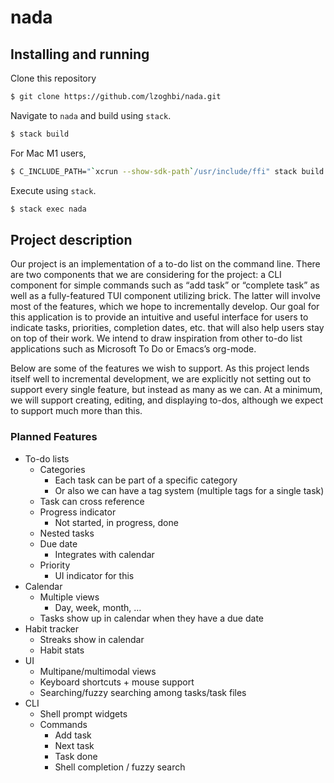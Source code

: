 # nada

## Installing and running

Clone this repository

```bash
$ git clone https://github.com/lzoghbi/nada.git
```

Navigate to `nada` and build using `stack`.

```bash
$ stack build
```

For Mac M1 users,
```bash
$ C_INCLUDE_PATH="`xcrun --show-sdk-path`/usr/include/ffi" stack build
```

Execute using `stack`.

```bash
$ stack exec nada
```

## Project description

Our project is an implementation of a to-do list on the command line. There are
two components that we are considering for the project: a CLI component for
simple commands such as “add task” or “complete task” as well as a
fully-featured TUI component utilizing brick. The latter will involve most of
the features, which we hope to incrementally develop. Our goal for this
application is to provide an intuitive and useful interface for users to
indicate tasks, priorities, completion dates, etc. that will also help users
stay on top of their work. We intend to draw inspiration from other to-do list
applications such as Microsoft To Do or Emacs’s org-mode.

Below are some of the features we wish to support. As this project lends itself
well to incremental development, we are explicitly not setting out to support
every single feature, but instead as many as we can. At a minimum, we will
support creating, editing, and displaying to-dos, although we expect to support
much more than this.

### Planned Features
- To-do lists
  - Categories
    - Each task can be part of a specific category
    - Or also we can have a tag system (multiple tags for a single task)
  - Task can cross reference
  - Progress indicator
    - Not started, in progress, done
  - Nested tasks
  - Due date
    - Integrates with calendar
  - Priority
    - UI indicator for this
- Calendar
  - Multiple views
    - Day, week, month, …
  - Tasks show up in calendar when they have a due date
- Habit tracker
  - Streaks show in calendar
  - Habit stats
- UI
  - Multipane/multimodal views
  - Keyboard shortcuts + mouse support
  - Searching/fuzzy searching among tasks/task files
- CLI
  - Shell prompt widgets
  - Commands
    - Add task
    - Next task
    - Task done
    - Shell completion / fuzzy search
